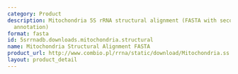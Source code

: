 ```yaml
---
category: Product
description: Mitochondria 5S rRNA structural alignment (FASTA with secondary structure
  annotation)
format: fasta
id: 5srrnadb.downloads.mitochondria.structural
name: Mitochondria Structural Alignment FASTA
product_url: http://www.combio.pl/rrna/static/download/Mitochondria.ss.fasta
layout: product_detail
---
```

